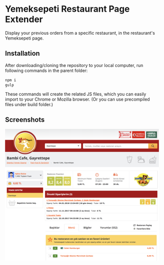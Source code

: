 # Yemeksepeti Restaurant Page Extender
Display your previous orders from a specific restaurant, in the restaurant's Yemeksepeti page.

## Installation

After downloading/cloning the repository to your local computer, run following commands in the parent folder:

```
npm i 
gulp
```

These commands will create the related JS files, which you can easily import to your Chrome or Mozilla browser. (Or you can use precompiled files under build folder.)

## Screenshots

![alt text](ss/new-rest-page.png "New restaurant page for Yemeksepeti")
